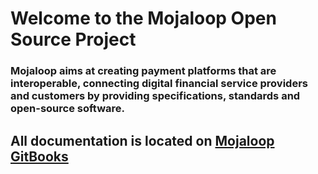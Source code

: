 # Welcome to the Mojaloop Open Source Project

### Mojaloop aims at creating payment platforms that are interoperable, connecting digital financial service providers and customers by providing specifications, standards and open-source software.  

## All documentation is located on [Mojaloop GitBooks](https://mojaloop.gitbook.io/mojaloop/)
